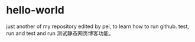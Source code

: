 # hello-world
just another of my repository
edited by pei, to learn how to run github.
test, run and test and run
测试静态网页博客功能。
